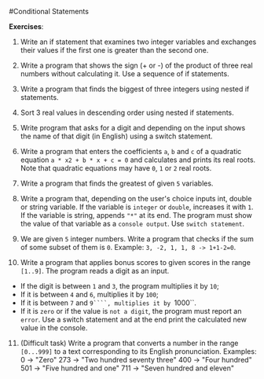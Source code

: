 #Conditional Statements

**Exercises**:

01. Write an if statement that examines two integer variables and exchanges their values if the first one is greater than the second one.

02. Write a program that shows the sign (+ or -) of the product of three real numbers without calculating it. Use a sequence of if statements.

03. Write a program that finds the biggest of three integers using nested if statements.

04. Sort 3 real values in descending order using nested if statements.

05. Write program that asks for a digit and depending on the input shows the name of that digit (in English) using a switch statement.

06. Write a program that enters the coefficients ``a``, ``b`` and ``c`` of a quadratic equation ``a * x2 + b * x + c = 0`` and calculates and prints its real roots. Note that quadratic equations may have ``0``, ``1`` or ``2`` real roots.

07. Write a program that finds the greatest of given ``5`` variables.

08. Write a program that, depending on the user's choice inputs int, double or string variable. If the variable is ``integer`` or ``double``, increases it with ``1``. If the variable is string, appends ``"*"`` at its end. The program must show the value of that variable as a ``console output``. Use ``switch statement``.

09. We are given ``5`` integer numbers. Write a program that checks if the sum of some subset of them is ``0``.
Example: ``3, -2, 1, 1, 8 -> 1+1-2=0``.

10. Write a program that applies bonus scores to given scores in the range ``[1..9]``. The program reads a digit as an input.
 * If the digit is between ``1`` and ``3``, the program multiplies it by ``10``; 
 * If it is between ``4`` and ``6``, multiplies it by ``100``;
 * If it is between ``7`` and ``9````, multiplies it by ``1000``. 
 * If it is ``zero`` or if the value is ``not a digit``, the program must report an ``error``.
Use a switch statement and at the end print the calculated new value in the console.

11. (Difficult task) Write a program that converts a number in the range ``[0...999]`` to a text corresponding to its English pronunciation. 
Examples:
	0 -> "Zero"
	273 -> "Two hundred seventy three"
	400 -> "Four hundred"
	501 -> "Five hundred and one"
	711 -> "Seven hundred and eleven"
